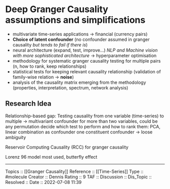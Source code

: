 # Deep Granger Causality assumptions and simplifications
- multivariate time-series applications -> financial (currency pairs)
- **Choice of latent confounder** (no confounder assumed in granger causality *but tends to fail if there is*)
- neural architecture (expand, test, improve...) *NLP and Machine vision with more sophisticated architecture* -> hyperparameter optimisation
- methodology for systematic granger causality testing for multiple pairs (n, how to rank, keep relationships)
- statistical tests for keeping relevant causality relationship (validation of family-wise relation -> **noise**)
- analysis of the causality matrix emerging from the methodology (properties, interpretation, spectrum, network analysis)

## Research Idea
Relationship-based gap:
Testing causality from one variable (time-series) to multiple -> multivariant
confounder for more than two variables, could be any permutation
decide which test to perform and how to rank them:
PCA, linear combination as confounder
one constituent confounder -> loose ambiguity

Reservoir Computing Causality (RCC) for granger causality

Lorenz 96 model most used, butterfly effect


---
Topics :: [[Granger Causality]]
Reference :: [[Time-Series]]
Type :: #molecule
Creator :: Dennis
Rating :: 9
TAF ::
Discussion ::
Dis_Topic :: 
Resolved ::
Date :: 2022-07-08 11:39

